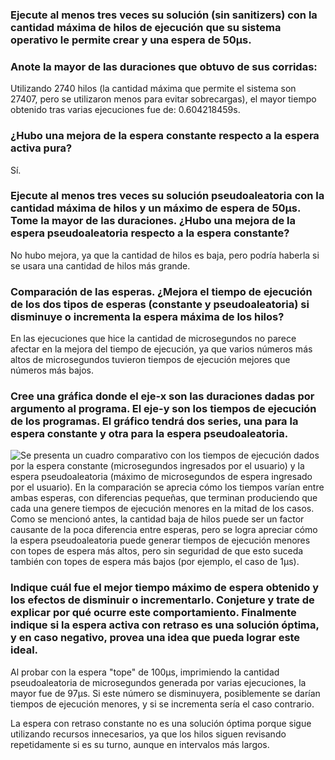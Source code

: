 ### Ejecute al menos tres veces su solución (sin sanitizers) con la cantidad máxima de hilos de ejecución que su sistema operativo le permite crear y una espera de 50µs.


### Anote la mayor de las duraciones que obtuvo de sus corridas:
Utilizando 2740 hilos (la cantidad máxima que permite el sistema son 27407, pero se utilizaron menos para evitar sobrecargas), el mayor tiempo obtenido tras varias ejecuciones fue de: 0.604218459s.


### ¿Hubo una mejora de la espera constante respecto a la espera activa pura?
Sí.


### Ejecute al menos tres veces su solución pseudoaleatoria con la cantidad máxima de hilos y un máximo de espera de 50µs. Tome la mayor de las duraciones. ¿Hubo una mejora de la espera pseudoaleatoria respecto a la espera constante?
No hubo mejora, ya que la cantidad de hilos es baja, pero podría haberla si se usara una cantidad de hilos más grande.


### Comparación de las esperas. ¿Mejora el tiempo de ejecución de los dos tipos de esperas (constante y pseudoaleatoria) si disminuye o incrementa la espera máxima de los hilos?
En las ejecuciones que hice la cantidad de microsegundos no parece afectar en la mejora del tiempo de ejecución, ya que varios números más altos de microsegundos tuvieron tiempos de ejecución mejores que números más bajos.


### Cree una gráfica donde el eje-x son las duraciones dadas por argumento al programa. El eje-y son los tiempos de ejecución de los programas. El gráfico tendrá dos series, una para la espera constante y otra para la espera pseudoaleatoria.
![Se presenta un cuadro comparativo con los tiempos de ejecución dados por la espera constante (microsegundos ingresados por el usuario) y la espera pseudoaleatoria (máximo de microsegundos de espera ingresado por el usuario). En la comparación se aprecia cómo los tiempos varían entre ambas esperas, con diferencias pequeñas, que terminan produciendo que cada una genere tiempos de ejecución menores en la mitad de los casos. Como se mencionó antes, la cantidad baja de hilos puede ser un factor causante de la poca diferencia entre esperas, pero se logra apreciar cómo la espera pseudoaleatoria puede generar tiempos de ejecución menores con topes de espera más altos, pero sin seguridad de que esto suceda también con topes de espera más bajos (por ejemplo, el caso de 1µs).](Constant_vs_Pseudorandom.png)


### Indique cuál fue el mejor tiempo máximo de espera obtenido y los efectos de disminuir o incrementarlo. Conjeture y trate de explicar por qué ocurre este comportamiento. Finalmente indique si la espera activa con retraso es una solución óptima, y en caso negativo, provea una idea que pueda lograr este ideal.
Al probar con la espera "tope" de 100µs, imprimiendo la cantidad pseudoaleatoria de microsegundos generada por varias ejecuciones, la mayor fue de 97µs. Si este número se disminuyera, posiblemente se darían tiempos de ejecución menores, y si se incrementa sería el caso contrario.

La espera con retraso constante no es una solución óptima porque sigue utilizando recursos innecesarios, ya que los hilos siguen revisando repetidamente si es su turno, aunque en intervalos más largos.
